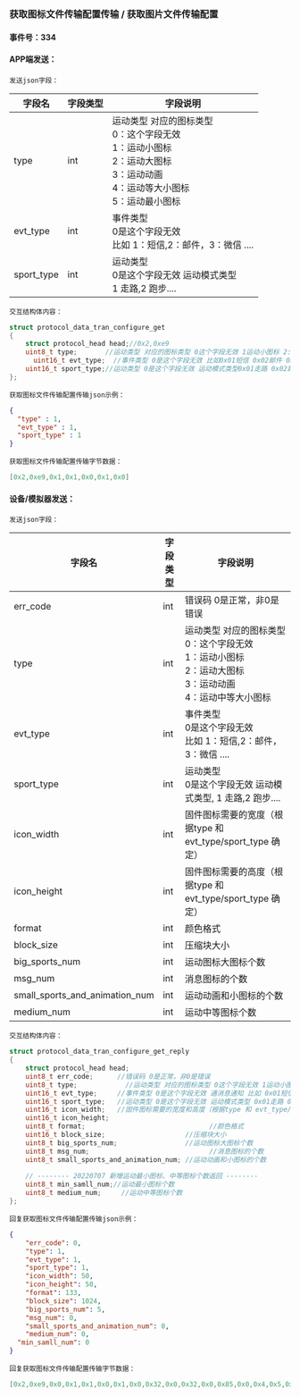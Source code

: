 ### 获取图标文件传输配置传输 / 获取图片文件传输配置

#### 事件号：334

#### APP端发送：

`发送json字段：`

| 字段名     | 字段类型 | 字段说明                                                     |
| ---------- | -------- | ------------------------------------------------------------ |
| type       | int      | 运动类型 对应的图标类型 <br />0：这个字段无效<br />1：运动小图标<br />2：运动大图标<br />3：运动动画  <br />4：运动等大小图标 <br />5：运动最小图标 |
| evt_type   | int      | 事件类型<br />0是这个字段无效 <br />比如  1：短信,2：邮件，3：微信 .... |
| sport_type | int      | 运动类型<br /> 0是这个字段无效 运动模式类型<br />1 走路,2 跑步.... |

`交互结构体内容：`

```c
struct protocol_data_tran_configure_get
{
    struct protocol_head head;//0x2,0xe9
    uint8_t type;       //运动类型 对应的图标类型 0这个字段无效 1运动小图标 2:运动大图标 3:运动动画 4:运动中等大小图标
 	  uint16_t evt_type;  //事件类型 0是这个字段无效 比如0x01短信 0x02邮件 0x03微信 ...(上限值：0x4E20)
   	uint16_t sport_type;//运动类型 0是这个字段无效 运动模式类型0x01走路 0x02跑步 ...
};
```

`获取图标文件传输配置传输json示例：`

```json
{
  "type" : 1,
  "evt_type" : 1,
  "sport_type" : 1
}
```

`获取图标文件传输配置传输字节数据：`

```c
[0x2,0xe9,0x1,0x1,0x0,0x1,0x0]
```



#### 设备/模拟器发送：

`发送json字段：`

| 字段名                         | 字段类型 | 字段说明                                                     |
| ------------------------------ | -------- | ------------------------------------------------------------ |
| err_code                       | int      | 错误码 0是正常，非0是错误                                    |
| type                           | int      | 运动类型 对应的图标类型 <br />0：这个字段无效<br />1：运动小图标<br />2：运动大图标  <br />3：运动动画  <br />4：运动中等大小图标 |
| evt_type                       | int      | 事件类型<br />0是这个字段无效 <br />比如  1：短信,2：邮件，3：微信 .... |
| sport_type                     | int      | 运动类型<br />0是这个字段无效 运动模式类型, 1 走路,2 跑步.... |
| icon_width                     | int      | 固件图标需要的宽度（根据type 和 evt_type/sport_type 确定）   |
| icon_height                    | int      | 固件图标需要的高度（根据type 和 evt_type/sport_type 确定）   |
| format                         | int      | 颜色格式                                                     |
| block_size                     | int      | 压缩块大小                                                   |
| big_sports_num                 | int      | 运动图标大图标个数                                           |
| msg_num                        | int      | 消息图标的个数                                               |
| small_sports_and_animation_num | int      | 运动动画和小图标的个数                                       |
| medium_num                     | int      | 运动中等图标个数                                             |

`交互结构体内容：`

```c
struct protocol_data_tran_configure_get_reply
{
    struct protocol_head head;
    uint8_t err_code;      //错误码 0是正常，非0是错误
    uint8_t type;   	     //运动类型 对应的图标类型 0这个字段无效 1运动小图标 2运动大图标 3运动动画  4运动中等大小图标
    uint16_t evt_type;     //事件类型 0是这个字段无效 通消息通知 比如 0x01短信 0x02邮件 0x03微信（上限值：0x4E20）
    uint16_t sport_type;   //运动类型 0是这个字段无效 运动模式类型 0x01走路 0x02跑步 
    uint16_t icon_width;   //固件图标需要的宽度和高度（根据type 和 evt_type/sport_type 确定）
    uint16_t icon_height; 
    uint8_t format; 		 	                  //颜色格式
    uint16_t block_size;                    //压缩块大小
    uint8_t big_sports_num;                 //运动图标大图标个数
    uint8_t msg_num; 			                  //消息图标的个数
    uint8_t small_sports_and_animation_num; //运动动画和小图标的个数
    
  	// -------- 20220707 新增运动最小图标、中等图标个数返回 --------
    uint8_t min_samll_num;//运动最小图标个数
    uint8_t medium_num;		//运动中等图标个数
};
```

`回复获取图标文件传输配置传输json示例：`

```json
{
	"err_code": 0,
	"type": 1,
	"evt_type": 1,
	"sport_type": 1,
	"icon_width": 50,
	"icon_height": 50,
	"format": 133,
	"block_size": 1024,
	"big_sports_num": 5,
	"msg_num": 0,
	"small_sports_and_animation_num": 0,
	"medium_num": 0,
  "min_samll_num": 0
}
```

`回复获取图标文件传输配置传输字节数据：`

```c
[0x2,0xe9,0x0,0x1,0x1,0x0,0x1,0x0,0x32,0x0,0x32,0x0,0x85,0x0,0x4,0x5,0x0,0x0,0x0,0x0]
```

